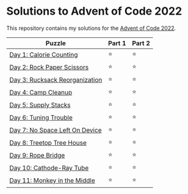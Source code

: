 # Solutions to Advent of Code 2022

This repository contains my solutions for the [Advent of Code 2022](https://adventofcode.com/2022).

|Puzzle|Part 1|Part 2|
|---|---|---|
|[Day 1: Calorie Counting](https://adventofcode.com/2022/day/1)|&#11088;|&#11088;|
|[Day 2: Rock Paper Scissors](https://adventofcode.com/2022/day/2)|&#11088;|&#11088;|
|[Day 3: Rucksack Reorganization](https://adventofcode.com/2022/day/3)|&#11088;|&#11088;|
|[Day 4: Camp Cleanup](https://adventofcode.com/2022/day/4)|&#11088;|&#11088;|
|[Day 5: Supply Stacks](https://adventofcode.com/2022/day/5)|&#11088;|&#11088;|
|[Day 6: Tuning Trouble](https://adventofcode.com/2022/day/6)|&#11088;|&#11088;|
|[Day 7: No Space Left On Device](https://adventofcode.com/2022/day/7)|&#11088;|&#11088;|
|[Day 8: Treetop Tree House](https://adventofcode.com/2022/day/8)|&#11088;|&#11088;|
|[Day 9: Rope Bridge](https://adventofcode.com/2022/day/9)|&#11088;|&#11088;|
|[Day 10: Cathode-Ray Tube](https://adventofcode.com/2022/day/10)|&#11088;|&#11088;|
|[Day 11: Monkey in the Middle](https://adventofcode.com/2022/day/11)|&#11088;|&#11088;|
